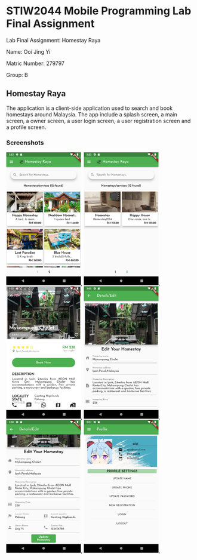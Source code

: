# STIW2044 Mobile Programming Lab Final Assignment

Lab Final Assignment: Homestay Raya

Name: Ooi Jing Yi

Matric Number: 279797

Group: B

## Homestay Raya

The application is a client-side application used to search and book homestays around Malaysia. The app include a splash screen, a main screen, a owner screen, a user login screen, a user registration screen and a profile screen.

### Screenshots
<img src="https://github.com/jingyi20/STIW2044-Mobile-Programming-Lab-Final-Assignment/blob/main/screenshots/Main%20screen1.png" width="200" length="300" />,
<img src="https://github.com/jingyi20/STIW2044-Mobile-Programming-Lab-Final-Assignment/blob/main/screenshots/Main%20screen2.png" width="200" length="300" />,
<img src="https://github.com/jingyi20/STIW2044-Mobile-Programming-Lab-Final-Assignment/blob/main/screenshots/Homestay%20Detail%20Screen%201.png" width="200" length="300" />,
<img src="https://github.com/jingyi20/STIW2044-Mobile-Programming-Lab-Final-Assignment/blob/main/screenshots/Edit%20Homestay1.png" width="200" length="300" />,
<img src="https://github.com/jingyi20/STIW2044-Mobile-Programming-Lab-Final-Assignment/blob/main/screenshots/Edit%20Homestay2.png" width="200" length="300" />,
<img src="https://github.com/jingyi20/STIW2044-Mobile-Programming-Lab-Final-Assignment/blob/main/screenshots/Profile%20screen.png" width="200" length="300" />,
